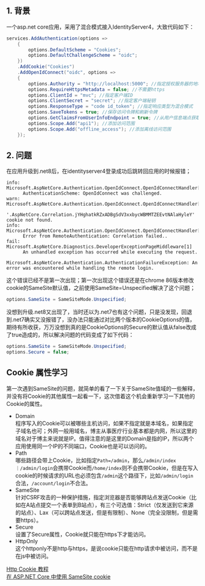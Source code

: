 ## 1. 背景
一个asp.net core应用，采用了混合模式接入IdentityServer4，大致代码如下：  
```csharp
services.AddAuthentication(options =>
    {
        options.DefaultScheme = "Cookies";
        options.DefaultChallengeScheme = "oidc";
    })
    .AddCookie("Cookies")
    .AddOpenIdConnect("oidc", options =>
    {
        options.Authority = "http://localhost:5000"; //指定授权服务器的地址
        options.RequireHttpsMetadata = false; //不需要https
        options.ClientId = "mvc"; //指定客户端ID
        options.ClientSecret = "secret"; //指定客户端秘钥
        options.ResponseType = "code id_token"; //指定响应类型为混合模式
        options.SaveTokens = true; //保存访问令牌和刷新令牌
        options.GetClaimsFromUserInfoEndpoint = true; //从用户信息端点获取声明
        options.Scope.Add("api1"); //添加访问范围
        options.Scope.Add("offline_access"); //添加离线访问范围
    });
```

## 2. 问题
在应用升级到.net8后，在identityserver4登录成功后跳转回应用的时候报错；  
```chsarp
info: Microsoft.AspNetCore.Authentication.OpenIdConnect.OpenIdConnectHandler[12]
      AuthenticationScheme: OpenIdConnect was challenged.
warn: Microsoft.AspNetCore.Authentication.OpenIdConnect.OpenIdConnectHandler[15]
      '.AspNetCore.Correlation.jYHghatkRZxADBgSdV3xxbycWBMMTZEEvtNAlaHyleY' cookie not found.
info: Microsoft.AspNetCore.Authentication.OpenIdConnect.OpenIdConnectHandler[4]
      Error from RemoteAuthentication: Correlation failed..
fail: Microsoft.AspNetCore.Diagnostics.DeveloperExceptionPageMiddleware[1]
      An unhandled exception has occurred while executing the request.
      Microsoft.AspNetCore.Authentication.AuthenticationFailureException: An error was encountered while handling the remote login.
```

这个错误已经不是第一次出现；第一次出现这个错误还是在chrome 86版本修改cookie的SameSite默认值，之前使用SameSite=Unspecified解决了这个问题；  
```csharp
options.SameSite = SameSiteMode.Unspecified;
```

没想到升级.net8又出现了，当时还以为.net7也有这个问题，只是没发现，回退到.net7确实又没报错了，没办法只能通过对比两个版本的CookieOptions的值，期待有所收获，万万没想到真的是CookieOptions的Secure的默认值从false改成了true造成的，所以解决问题的代码变成了如下代码：  

```csharp
options.SameSite = SameSiteMode.Unspecified;
options.Secure = false;
```

## Cookie 属性学习
第一次遇到SameSite的问题，就简单的看了一下关于SameSite值域的一些解释，并没有将Cookie的其他属性一起看一下，这次借着这个机会重新学习一下其他的Cookie的属性。  
* Domain  
程序写入的Cookie可以被哪些主机访问，如果不指定就是本域名，如果指定子域名也可；外网一般用域名，博主从事医疗行业基本都是内网，所以这里的域名对于博主来说就是IP。值得注意的是这里的Domain是指的IP，所以两个应用使用同一个IP的不同端口，Cookie也是可以访问的。  
* Path  
哪些路径会带上Cookie，比如指定`Path=/admin`，那么`/admin/index｜/admin/login`会携带Cookie而`/home/index`则不会携带Cookie，但是在写入cookie的时候请求的URL也必须包含`/admin`这个路径下，比如`/admin/login`合法，`/account/login`不合法。  
* SameSite  
针对CSRF攻击的一种保护措施，指定浏览器是否能够跨站点发送Cookie（比如在A站点提交一个表单到B站点），有三个可选值：Strict（仅发送到它来源的站点）、Lax（可以跨站点发送，但是有限制）、None（完全没限制，但是需要https）。
* Secure  
设置了Secure属性，Cookie就只能在https下才能访问。  
* HttpOnly  
这个httponly不是http与https，是说cookie只能在http请求中被访问，而不是在js中被访问。  

[Http Cookie 教程](https://developer.mozilla.org/zh-CN/docs/Web/HTTP/Cookies)  
[在 ASP.NET Core 中使用 SameSite cookie](https://learn.microsoft.com/zh-cn/aspnet/core/security/samesite?view=aspnetcore-8.0)